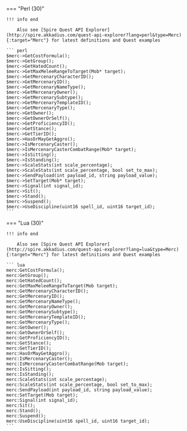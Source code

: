 === "Perl (30)"

    !!! info end

        Also see [Spire Quest API Explorer](http://spire.akkadius.com/quest-api-explorer?lang=perl&type=Merc){:target="Merc"} for latest definitions and Quest examples

    ``` perl
    $merc->GetCostFormula();
    $merc->GetGroup();
    $merc->GetHatedCount();
    $merc->GetMaxMeleeRangeToTarget(Mob* target);
    $merc->GetMercenaryCharacterID();
    $merc->GetMercenaryID();
    $merc->GetMercenaryNameType();
    $merc->GetMercenaryOwner();
    $merc->GetMercenarySubtype();
    $merc->GetMercenaryTemplateID();
    $merc->GetMercenaryType();
    $merc->GetOwner();
    $merc->GetOwnerOrSelf();
    $merc->GetProficiencyID();
    $merc->GetStance();
    $merc->GetTierID();
    $merc->HasOrMayGetAggro();
    $merc->IsMercenaryCaster();
    $merc->IsMercenaryCasterCombatRange(Mob* target);
    $merc->IsSitting();
    $merc->IsStanding();
    $merc->ScaleStats(int scale_percentage);
    $merc->ScaleStats(int scale_percentage, bool set_to_max);
    $merc->SendPayload(int payload_id, string payload_value);
    $merc->SetTarget(Mob* target);
    $merc->Signal(int signal_id);
    $merc->Sit();
    $merc->Stand();
    $merc->Suspend();
    $merc->UseDiscipline(uint16 spell_id, uint16 target_id);
    ```
=== "Lua (30)"

    !!! info end

        Also see [Spire Quest API Explorer](http://spire.akkadius.com/quest-api-explorer?lang=lua&type=Merc){:target="Merc"} for latest definitions and Quest examples

    ``` lua
    merc:GetCostFormula();
    merc:GetGroup();
    merc:GetHatedCount();
    merc:GetMaxMeleeRangeToTarget(Mob target);
    merc:GetMercenaryCharacterID();
    merc:GetMercenaryID();
    merc:GetMercenaryNameType();
    merc:GetMercenaryOwner();
    merc:GetMercenarySubtype();
    merc:GetMercenaryTemplateID();
    merc:GetMercenaryType();
    merc:GetOwner();
    merc:GetOwnerOrSelf();
    merc:GetProficiencyID();
    merc:GetStance();
    merc:GetTierID();
    merc:HasOrMayGetAggro();
    merc:IsMercenaryCaster();
    merc:IsMercenaryCasterCombatRange(Mob target);
    merc:IsSitting();
    merc:IsStanding();
    merc:ScaleStats(int scale_percentage);
    merc:ScaleStats(int scale_percentage, bool set_to_max);
    merc:SendPayload(int payload_id, string payload_value);
    merc:SetTarget(Mob target);
    merc:Signal(int signal_id);
    merc:Sit();
    merc:Stand();
    merc:Suspend();
    merc:UseDiscipline(uint16 spell_id, uint16 target_id);
    ```
